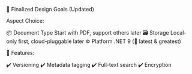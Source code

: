 🧭 Finalized Design Goals (Updated)

Aspect	Choice:

📦 Document Type	Start with PDF, support others later
🗃 Storage	Local-only first, cloud-pluggable later
⚙️ Platform	.NET 9 (💪 latest & greatest)

🧠 Features:

✔️ Versioning
✔️ Metadata tagging
✔️ Full-text search
✔️ Encryption

